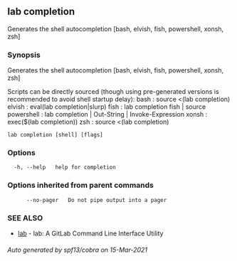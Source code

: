 ## lab completion

Generates the shell autocompletion [bash, elvish, fish, powershell, xonsh, zsh]

### Synopsis

Generates the shell autocompletion [bash, elvish, fish, powershell, xonsh, zsh]

Scripts can be directly sourced (though using pre-generated versions is recommended to avoid shell startup delay):
  bash       : source <(lab completion)
  elvish     : eval(lab completion|slurp)
  fish       : lab completion fish | source
  powershell : lab completion | Out-String | Invoke-Expression
  xonsh      : exec($(lab completion))
  zsh        : source <(lab completion)

```
lab completion [shell] [flags]
```

### Options

```
  -h, --help   help for completion
```

### Options inherited from parent commands

```
      --no-pager   Do not pipe output into a pager
```

### SEE ALSO

* [lab](index.md)	 - lab: A GitLab Command Line Interface Utility

###### Auto generated by spf13/cobra on 15-Mar-2021
